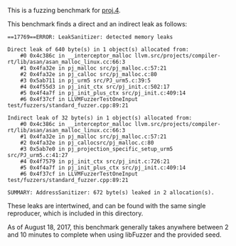 This is a fuzzing benchmark for [proj.4](https://github.com/OSGeo/proj.4).

This benchmark finds a direct and an indirect leak as follows:

```
==17769==ERROR: LeakSanitizer: detected memory leaks

Direct leak of 640 byte(s) in 1 object(s) allocated from:
    #0 0x4c386c in __interceptor_malloc llvm.src/projects/compiler-rt/lib/asan/asan_malloc_linux.cc:66:3
    #1 0x4fa32e in pj_malloc src/pj_malloc.c:57:21
    #2 0x4fa32e in pj_calloc src/pj_malloc.c:80
    #3 0x5ab711 in pj_urm5 src/PJ_urm5.c:39:5
    #4 0x4f55d3 in pj_init_ctx src/pj_init.c:502:17
    #5 0x4f4a7f in pj_init_plus_ctx src/pj_init.c:409:14
    #6 0x4f37cf in LLVMFuzzerTestOneInput test/fuzzers/standard_fuzzer.cpp:89:21

Indirect leak of 32 byte(s) in 1 object(s) allocated from:
    #0 0x4c386c in __interceptor_malloc llvm.src/projects/compiler-rt/lib/asan/asan_malloc_linux.cc:66:3
    #1 0x4fa32e in pj_malloc src/pj_malloc.c:57:21
    #2 0x4fa32e in pj_callocsrc/pj_malloc.c:80
    #3 0x5ab7e0 in pj_projection_specific_setup_urm5 src/PJ_urm5.c:41:27
    #4 0x4f7579 in pj_init_ctx src/pj_init.c:726:21
    #5 0x4f4a7f in pj_init_plus_ctx src/pj_init.c:409:14
    #6 0x4f37cf in LLVMFuzzerTestOneInput test/fuzzers/standard_fuzzer.cpp:89:21

SUMMARY: AddressSanitizer: 672 byte(s) leaked in 2 allocation(s).

```

These leaks are intertwined, and can be found with the same single reproducer, which is included in this directory.

As of August 18, 2017, this benchmark generally takes anywhere between 2 and 10 minutes to complete 
when using libFuzzer and the provided seed.

